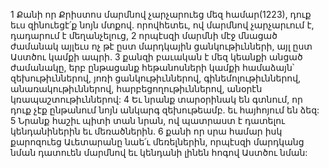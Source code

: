 1 Քանի որ Քրիստոս մարմնով չարչարուեց մեզ համար(1223), դուք եւս զինուեցէ՛ք նոյն մտքով. որովհետեւ, ով մարմնով չարչարւում է, դադարում է մեղանչելուց, 2 որպէսզի մարմնի մէջ մնացած ժամանակ այլեւս ոչ թէ ըստ մարդկային ցանկութիւնների, այլ ըստ Աստծու կամքի ապրի. 3 քանզի բաւական է մեզ կեանքի անցած ժամանակը, երբ ընթացանք հեթանոսների կամքի համաձայն՝ զեխութիւններով, յոռի ցանկութիւններով, գինեմոլութիւններով, անառակութիւններով, հարբեցողութիւններով, անօրէն կռապաշտութիւններով: 4 Եւ նրանք տարօրինակ են գտնում, որ դուք չէք ընթանում նոյն անկարգ զեխութեամբ. եւ հայհոյում են ձեզ: 5 Նրանք հաշիւ պիտի տան նրան, ով պատրաստ է դատելու կենդանիներին եւ մեռածներին. 6 քանի որ սրա համար իսկ քարոզուեց Աւետարանը նաե՛ւ մեռելներին, որպէսզի մարդկանց նման դատուեն մարմնով եւ կենդանի լինեն հոգով Աստծու նման:
